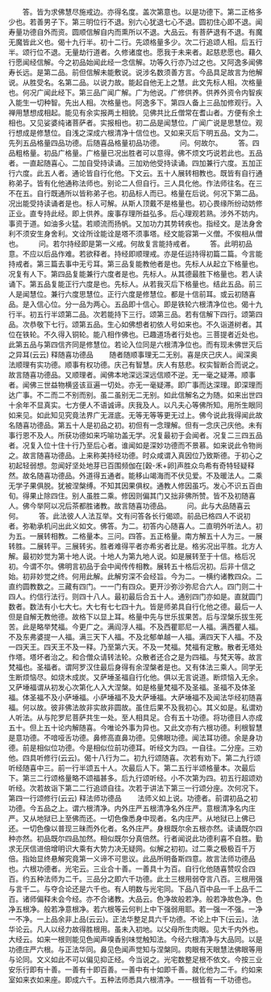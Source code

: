 <!-- { "loadSidebar": true } -->
　　答。皆为求佛慧尽施戒边。亦得名度。盖次第意也。以是功德下。第二正格多少也。若善男子下。第三明位行不退。别六心犹退七心不退。圆初住心即不退。闻寿量功德自外而资。圆顺信解自内而熏所以不退。大品云。有菩萨退有不退。有魔无魔皆此义也。偈十九行半。初十二行。先颂格量多少。次二行追颂人相。后五行半。颂行位不退。无量劫行道者。久修诸度也。愿我于未来者。起慈悲愿也。藉久行愿闻经信解。今之初品始闻此经一念信解。功等久行亦乃过之也。又阿逸多闻佛寿长远。是第二品。前但信解未能敷说。说涉名数须善方言。今品具足故言为他解说。从胜受名。名第二品。以说力故。能起自他无上之慧。此文先标人相。次格量也。何况广闻此经下。第三品广闻广解。广为他说。广修供养。供养外资令内智疾入能生一切种智。先出人相。次格量也。阿逸多下。第四人备上三品加修观行。入禅用慧想成相起。能见有余实报两土相貌。见佛共比丘僧常在耆山者。方便有余土相也。又见娑婆纯诸菩萨者。实报相也。初二品是闻慧位。广闻广说是思慧位。观行想成是修慧位。自浅之深成六根清净十信位也。又如来灭后下明五品。文为二。先列五品格量四品功德。后随喜品格量初品功德。
　　问。何故尔。
　　答。四品粗格量。初品广格量。广格量已况出胜者可以意得。佛不烦文巧说若此也。五品者。一直起随喜心。二加自受持读诵。三加劝他受持读诵。四加兼行六度。五加正行六度。此五人者。通论皆自行化他。下文云。五十人展转相教也。既皆有自行通称弟子。皆有化他通称法师也。别论二人但自行。三人具化他。作法师往名。在三不在五。自行既通所以皆称弟子也。初品标人而已。格量在后说。何况下第二品。况出能受持读诵者是也。标人可解。从斯人顶戴不是格量也。初心畏缘所纷动妨修正业。直专持此经。即上供养。废事存理所益弘多。后心理观若熟。涉外不妨内。事资于道。如油多火猛。若顺流而扬帆。又加功力其势转疾也。指经文。是法身舍利不须安生身舍利。文诠所诠能诠是塔不须事塔。经文能容第一义僧。不俟相从僧也。
　　问。若尔持经即是第一义戒。何故复言能持戒者。
　　答。此明初品意。不应以后品作难。若欲释者。持经即顺理戒。亦是任运持得初篇二篇。今言能持戒者。第三篇去事中无亏耳。第三品复能教他者是也。先标人从起立下格量也。况复有人下。第四品复能兼行六度者是也。先标人。从其德最胜下格量也。若人读诵下。第五品复能正行六度是也。先标人。从若我灭后下格量也。结此五品。前三人是闻慧位。兼行六度思慧位。正行六度是修慧位。都是十信前耳。或云初随喜品。是入信心位。分一品为两心。五品即十信心。即是铁轮六根清净位也。偈十九行半。初五行半颂第二品。次若能持下三行。颂第三品。若有信解下四行。颂第四品。次恭敬下七行。颂第五品。生心如佛想者初依人号如来也。不久诣道树者。其位在铁轮。不久得入铜轮。能八相作佛也。已趣道场者行处也。三菩提者近处也。此第五品与第四信齐同是修慧位。若论入位同是六根清净位也。而有现未佛世灭后之异耳(云云)
释随喜功德品
　　随者随顺事理无二无别。喜是庆己庆人。闻深奥法顺理有实功德。顺事有权功德。庆己有智慧。庆人有慈悲。权实智断合而说之。故言随喜功德品。又顺理者。闻佛本地深远深远信顺不逆。无一毫之疑滞。顺事者。闻佛三世益物横竖该亘遍一切处。亦无一毫疑滞。即广事而达深理。即深理而达广事。不二而二不别而别。虽二虽别无二无别。如此信解名之为随。如来出世四十余年不显真实。七方便人不语诚谛。庆我及人。以凡夫心等佛所知。用所生眼同如来见。如此知见究竟法界广无涯底。无等无等等更无过上。佛今说此我得闻此故名随喜功德品。第五十人是初品之初。初但有一念理解。但有一念庆己庆他。未有事行恩不及人。所获功德如来巧喻功盖无学。况复最初于会闻者。况复二三四五品者。况复入位十住十行乃至后心者。谁闻如是深妙功德而不景慕。如来说此令物尚之。故言随喜功德品。上来称美持经功德。时众咸谓入真因位乃致斯德。于初心之初起轻弱想。忽闻好坚处地芽已百围频伽在[穀-禾+卵]声胜众鸟希有奇特轻疑释然。故名随喜功德品。外道得五通者。能移山竭海而不伏见爱。不及暖法人。二乘无学子果俱脱。犹被涅槃缚。不知其因果俱权。通教人修因虽巧。发心不识五百由旬。得果止除四住。别人虽胜二乘。修因则偏其门又拙非佛所赞。皆不及初随喜人。佛今举阿以况后茶都胜诸教。故言随喜功德品。
　　问。此与大品随喜云何。
　　答。此法彼人人法互举。文有问答各长行偈颂。前品已格四人不说初者。弥勒承机问出此义如文。佛答。为二。初答内心随喜人。二直明外听法人。初为五。一展转相教。二格量本。三问。四答。五正格量。南方解五十人为三。一展转胜。二展转平。三展转劣。胜者难得平者亦希劣者比是。格劣况出平胜。北方人解。最初妙觉为第十地人说。十地人为第九地人说。如是展转至于十信。格后况初。今谓不尔。佛明言初品于会中闻传传相教。展转五十格后况初。后非十信之始。初非妙觉之终。何用此解。此解穷深不会经旨。今为二。一横约诸教四众。二直约圆教数之。三藏有四门。一一门有四众。更开沙弥沙弥尼合六人。四门则二十四人。约信行法行。则四十八人。最初最后合五十人。通别四门亦如是。直就圆门数者。数法有小七大七。大七有七七四十九。皆是师弟具自行化他之德。最后一人但是自解无教他德。故格下以显上耳。格量中先与世乐拔果苦。后与涅槃乐拔生死苦。此是略举梵福。今更广之。满阎浮人福。不及西瞿耶尼一人福。满西瞿人福。不及东弗婆提一人福。满三天下人福。不及北郁单越一人福。满四天下人福。不及一四天王。四天王不及一释。乃至第六天。不及一梵福。梵福有定散。散者无塔处作塔。塔坏者治之。和合僧众请转法轮。众散者还合之是为四福。与梵天等。故言梵福也。圣福者。谓阿罗汉住最后身得有余涅槃者是也。又有体法三乘人。同学无生断烦恼尽。如烧木成炭。又萨埵圣福自行化他。俱以无言说道。断烦恼入无余。又萨埵福谓从初发心次第化人入大涅槃。如是格量梵福不及圣福。圣福不及体圣福。体圣福不及小萨埵福。小萨埵福不及大萨埵福。大萨埵福不及闻法华经初随喜福。何以故。彼非佛法故非实故非圆故。虽住后果不及我初心。其义如是。私谓劝人听法。从与陀罗尼菩萨共生一处。至人相具足。合有五十功德。将功德目人亦成五十。但上五十论内解随喜。今唯论外事为异也。又此文亦有六根功德。利根智慧是意功德。不喑哑舌功德。鼻修高直鼻功德。见佛眼功德。闻法耳功德。余是身功德。前是相似位功德。今是相似位前功德耳。听经文为四。一自往。二分座。三劝他。四具听修行(云云)。偈十八行为二。初九行颂随喜。次若有劝下。第二九行颂听经随喜中三。前一行半颂五十人。次最后人下。第二五行半颂格量本。次最后下。第三二行颂格量略不颂福甚多。后九行颂听经。小不次第为四。初五行超颂劝听经。次若故诣下第二二行追颂自往。次若于讲法下第三一行颂分座。次何况下。第四一行颂修行(云云)
释法师功德品
　　法师义如上说。功德者。前谓初品之初功德。今五品之上。谓六根清净。内外庄严五根清净名外庄严。意根清净名内庄严。又从地狱已上至佛而还。一切色像悉身中现者。名内庄严。从地狱已上佛已还。一切色像以普现三昧而外化者。名外庄严。身根既尔余五根亦然。读诵既尔四种亦然。初品既尔四品加然。相似既尔分真倍然。行者闻说此功德利喜不自胜。勤求无厌信进倍增明识大乘有大势力决无疑网。似解之初初。过二乘之极极百千万倍。指始显终悬解究竟第一义谛不可思议。此品所明备斯四意。故言法师功德品也。六根功德者。光宅云。三业合十善。一善具十为百。自行化他随喜赞叹合四百。约五种法师为二千。三品分之即六千功德。此土三根用弱夺言八百。三根用强与言千二。与夺合论还是六千也。有人明数与光宅同。下品八百中品一千上品千二百。诸师偏释未会今经。亦不合诸教。大品云。色净故般若净。般若净故色净。色净五根净。般若净意根净。若六根等云何判上中下强弱用耶。若一强一不强。一净一不净。一上品余非上品(云云)。正法华整足具六千功德。不论上中下(云云)。法华论云。凡人以经力故得胜根用。虽未入初地。以父母所生肉眼。见大千内外也。大经云。如来一根则能见色闻声嗅香别味觉触知法。今经六根清净与大品同。以是功德庄严六根。与正法华同。鼻见色闻声觉知与涅槃同。肉眼有天眼慧法佛眼等用与论同。文义如此不可以偏见抑正经。今当说之。光宅数整足根不依文。今按三业安乐行即有十善。一善有十即百善。一善中有十如即千善。就化他为二千。约如来室如来衣如来座。即成六千。五种法师悉具六根清净。一一根皆有一千功德也。
